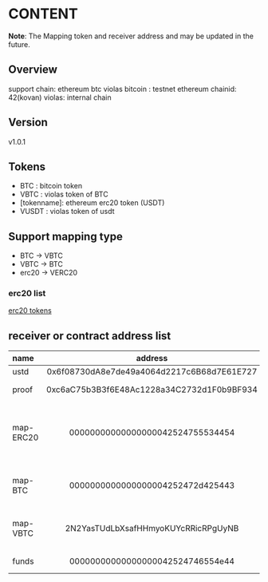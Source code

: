 # CONTENT

**Note**: The Mapping token and receiver address and may be updated in the future.

## Overview

support chain:  ethereum btc violas
bitcoin :       testnet
ethereum chainid: 42(kovan)
violas:         internal chain

## Version

v1.0.1

## Tokens
* BTC :         bitcoin token
* VBTC :        violas token of BTC
* [tokenname]:  ethereum erc20 token (USDT)
* VUSDT :       violas token of usdt

## Support mapping type
* BTC   -> VBTC
* VBTC  -> BTC
* erc20 -> VERC20
### erc20 list
[erc20 tokens](https://github.com/palliums-developers/violas-sol/blob/work/jsons/tokens/erc20_tokens_internal.md)

## receiver or contract address list

 name     | address | type | chain | desc 
 :---     | :---:   | :---: | :---:  | :---
 ustd     | 0x6f08730dA8e7de49a4064d2217c6B68d7E61E727 | contract | kovan(ethereum) | call approve
 proof    | 0xc6aC75b3B3f6E48Ac1228a34C2732d1F0b9BF934 | contract | kovan(ethereum) | call transferProof
 map-ERC20| 00000000000000000042524755534454           | DD       | violas          | receiver address of mapping: map-coin -> ethereum erc20 token
 map-BTC  | 0000000000000000004252472d425443           | DD       | violas          | receiver address of mapping: VBTC -> BTC 
 map-VBTC | 2N2YasTUdLbXsafHHmyoKUYcRRicRPgUyNB        | address  | bitcoin         | receiver address of mapping: BTC -> VBTC
 funds    | 00000000000000000042524746554e44           | DD       | violas          | funds manager
 

